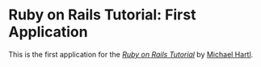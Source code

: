 # Ruby on Rails Tutorial: First Application

This is the first application for the 
[*Ruby on Rails Tutorial*](http:railstutorial.org/)
by [Michael Hartl](http://michaelhartl.com/).